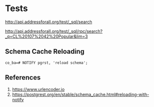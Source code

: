 # Tests

<http://api.addressforall.org/test/_sql/search>

<http://api.addressforall.org/test/_sql/rpc/search?_q=CL%20107%2042%20Popular&lim=3>

## Schema Cache Reloading

```batch
co_ba=# NOTIFY pgrst, 'reload schema';
```

## References

1. <https://www.urlencoder.io>
2. <https://postgrest.org/en/stable/schema_cache.html#reloading-with-notify>
